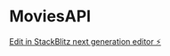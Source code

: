 # MoviesAPI

[Edit in StackBlitz next generation editor ⚡️](https://stackblitz.com/~/github.com/sanketh-15/MoviesAPI)